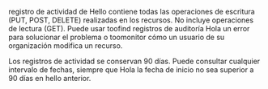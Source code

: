 registro de actividad de Hello contiene todas las operaciones de escritura (PUT, POST, DELETE) realizadas en los recursos. No incluye operaciones de lectura (GET). Puede usar toofind registros de auditoría Hola un error para solucionar el problema o toomonitor cómo un usuario de su organización modifica un recurso.

Los registros de actividad se conservan 90 días. Puede consultar cualquier intervalo de fechas, siempre que Hola la fecha de inicio no sea superior a 90 días en hello anterior.


